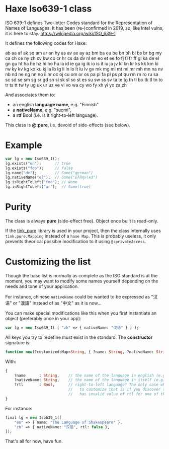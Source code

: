 # Haxe Iso639-1 class

ISO 639-1 defines Two-letter Codes standard for the Representation of Names of
Languages. It has been (re-)confirmed in 2019, so, like Intel vulns, it is here to stay. 
https://wikipedia.org/wiki/ISO_639-1

It defines the following codes for Haxe:

ab aa af ak sq am ar an hy as av ae ay az bm ba eu be bn bh bi bs br bg my ca
ch ce ny zh cv kw co cr hr cs da dv nl en eo et ee fo fj fi fr ff gl ka de el
gn gu ht ha he hz hi ho hu ia id ie ga ig ik io is it iu ja jv kl kn kr ks kk
km ki rw ky kv kg ko ku kj la lb lg li ln lo lt lu lv gv mk mg ml mt mi mr mh
mn na nv nb nd ne ng nn no ii nr oc oj cu om or os pa pi fa pl ps pt qu rm rn
ro ru sa sc sd se sm sg sr gd sn si sk sl so st es su sw ss sv ta te tg th ti
bo tk tl tn to tr ts tt tw ty ug uk ur uz ve vi vo wa cy wo fy xh yi yo za zh

And associates them to:

* an english **language name**, e.g. "Finnish"
* a **nativeName**, e.g. "suomi",
* a **rtf** Bool (i.e. is it right-to-left language).

This class is **@:pure**, i.e. devoid of side-effects (see below).

# Example 

```haxe
var lg = new Iso639_1();
lg.exists("en");      // true
lg.exists("foo");     // false
lg.name("de");        // Some("german")
lg.nativeName("el");  // Some("Ελληνικά")
lg.isRightToLeft("foo"); // None
lg.isRightToLeft("ar");  // Some(true)
```

# Purity

The class is always **pure** (side-effect free). Object once built is read-only.

If the [tink_pure](https://github.com/haxetink/tink_pure) library is used in your project, 
then the class internally uses `tink.pure.Mapping` instead of a `haxe Map`. This is probably
useless, it only prevents theorical possible modification to it using `@:privateAccess`.

# Customizing the list

Though the base list is normally as complete as the ISO standard is at the moment, 
you may want to modify some names yourself depending on the needs and tone
of your application. 

For instance, chinese `nativeName` could be wanted to be expressed as "汉语" or
"漢語" instead of as "中文" as it is now...

You can make special modifications like this when you first instantiate an object
(preferably once in your app):

```haxe
var lg = new Iso639_1( [ "zh" => { nativeName: "汉语" } ] );   
```

All keys you try to redefine must exist in the standard.
The **constructor** signature is:

```haxe
function new(?customized:Map<String, { ?name: String, ?nativeName: String, ?rtl: Bool }>)
```

With:
```haxe
{
    ?name      : String,    // the name of the language in english (e.g. "japanese“)
    ?nativeName: String,    // the name of the language in itself (e.g. "日本語“)
    ?rtl       : Bool,      // right-to-left language? The only case when you would want 
                            //   to customize that is if you discover the current data
                            //   has invalid value of rtl for one of the languages.
}
```

For instance:

```haxe
final lg = new Iso639_1([
    "en" => { name: "The Language of Shakespeare" }, 
    "zh" => { nativeName: "汉语", rtl: false },
]);
```

That's all for now, have fun.
